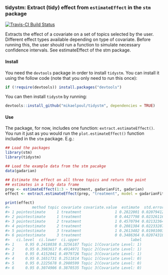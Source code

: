 <!-- README.md is generated from README.Rmd. Please edit that file -->
### tidystm: Extract (tidy) effect from `estimateEffect` in the `stm` package

[![Travis-CI Build Status](https://travis-ci.org/.svg?branch=master)](https://travis-ci.org/)

Extracts the effect of a covariate on a set of topics selected by the user. Different effect types available depending on type of covariate. Before running this, the user should run a function to simulate necessary confidence intervals. See estimateEffect of the stm package.

#### Install

You need the `devtools` package in order to install `tidystm`. You can install it using the follow code (note that you only need to run this once):

``` r
if (!require(devtools)) install.packages("devtools")
```

You can then install `tidystm` by running:

``` r
devtools::install_github("mikaelpoul/tidystm", dependencies = TRUE)
```

#### Use

The package, for now, includes one function: `extract.estimateEffect()`. You run it just as you would run the `plot.estimateEffect()` function included in the `stm` package. E.g.:

``` r
## Load the packages
library(stm)
library(tidystm)

## Load the example data from the stm pacakge
data(gadarian)

## Estimate the effect on all three topics and return the point
## estimates in a tidy data frame
prep <- estimateEffect(1:3 ~ treatment, gadarianFit, gadarian)
effect <- extract.estimateEffect(prep, "treatment", model = gadarianFit, method = "pointestimate")

print(effect)
#>          method topic covariate covariate.value  estimate  std.error
#> 1 pointestimate     1 treatment               1 0.2822001 0.02079412
#> 2 pointestimate     1 treatment               0 0.4427798 0.02326116
#> 3 pointestimate     2 treatment               1 0.4570794 0.02132364
#> 4 pointestimate     2 treatment               0 0.2081384 0.02233287
#> 5 pointestimate     3 treatment               1 0.2613402 0.01901003
#> 6 pointestimate     3 treatment               0 0.3486364 0.02074318
#>   ci.level  ci.lower  ci.upper                       label
#> 1     0.95 0.2418038 0.3256187 Topic 1(Covariate Level: 1)
#> 2     0.95 0.3983617 0.4914971 Topic 2(Covariate Level: 1)
#> 3     0.95 0.4152041 0.4979726 Topic 3(Covariate Level: 1)
#> 4     0.95 0.1651731 0.2511814 Topic 1(Covariate Level: 0)
#> 5     0.95 0.2225678 0.2980599 Topic 2(Covariate Level: 0)
#> 6     0.95 0.3074906 0.3870535 Topic 3(Covariate Level: 0)
```
